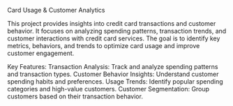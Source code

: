 Card Usage & Customer Analytics

This project provides insights into credit card transactions and customer behavior. It focuses on analyzing spending patterns, transaction trends, and customer interactions with credit card services. The goal is to identify key metrics, behaviors, and trends to optimize card usage and improve customer engagement.


Key Features:
Transaction Analysis: Track and analyze spending patterns and transaction types.
Customer Behavior Insights: Understand customer spending habits and preferences.
Usage Trends: Identify popular spending categories and high-value customers.
Customer Segmentation: Group customers based on their transaction behavior.
